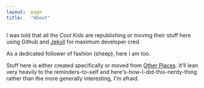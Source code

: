 ```yaml
---
layout:  page
title:   "About"
---
```

I was told that all the _Cool Kids_ are republishing or moving their stuff
here using Github and [Jekyll](https://jekyllrb.com) for maximum developer
cred.

As a dedicated follower of fashion (sheep), here I am too.

Stuff here is either created specifically or moved from [Other Places](
https://henleyregatta.blogspot.com/). It'll lean very heavily to the 
reminders-to-self and here's-how-I-did-this-nerdy-thing rather than the
more generally interesting, I'm afraid.
